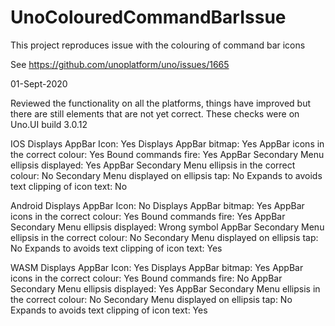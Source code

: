 # UnoColouredCommandBarIssue

This project reproduces issue with the colouring of command bar icons

See https://github.com/unoplatform/uno/issues/1665

01-Sept-2020

Reviewed the functionality on all the platforms, things have improved but there are still elements that are not yet correct.
These checks were on Uno.UI build 3.0.12

IOS
Displays AppBar Icon: Yes
Displays AppBar bitmap: Yes
AppBar icons in the correct colour: Yes
Bound commands fire: Yes
AppBar Secondary Menu ellipsis displayed: Yes
AppBar Secondary Menu ellipsis in the correct colour: No
Secondary Menu displayed on ellipsis tap: No
Expands to avoids text clipping of icon text: No

Android
Displays AppBar Icon: No
Displays AppBar bitmap: Yes
AppBar icons in the correct colour: Yes
Bound commands fire: Yes
AppBar Secondary Menu ellipsis displayed: Wrong symbol
AppBar Secondary Menu ellipsis in the correct colour: No
Secondary Menu displayed on ellipsis tap: No
Expands to avoids text clipping of icon text: Yes

WASM
Displays AppBar Icon: Yes
Displays AppBar bitmap: Yes
AppBar icons in the correct colour: Yes
Bound commands fire: No
AppBar Secondary Menu ellipsis displayed: Yes
AppBar Secondary Menu ellipsis in the correct colour: No
Secondary Menu displayed on ellipsis tap: No
Expands to avoids text clipping of icon text: Yes
